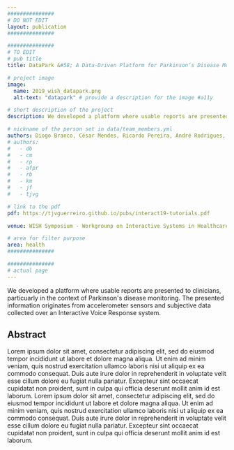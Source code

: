 ```yaml
---
###############
# DO NOT EDIT
layout: publication
###############

###############
# TO EDIT
# pub title
title: DataPark &#58; A Data-Driven Platform for Parkinson’s Disease Monitoring

# project image
image:
  name: 2019_wish_datapark.png
  alt-text: "datapark" # provide a description for the image #a11y

# short description of the project
description: We developed a platform where usable reports are presented to clinicians, particuarly in the context of Parkinson's disease monitoring. The presented information originates from accelerometer sensors and subjective data collected over an Interactive Voice Response system.

# nickname of the person set in data/team_members.yml
authors: Diogo Branco, César Mendes, Ricardo Pereira, André Rodrigues, Raquel Bouça, Kyle Montague, Joaquim Ferreira, Tiago Guerreiro
# authors:
#   - db
#   - cm
#   - rp
#   - afpr
#   - rb
#   - km
#   - jf
#   - tjvg

# link to the pdf
pdf: https://tjvguerreiro.github.io/pubs/interact19-tutorials.pdf

venue: WISH Symposium - Workgrounp on Interactive Systems in Healthcare, co-located with CHI'19, Glasgow, UK, May, 2019

# area for filter purpose
area: health
###############

###############
# actual page
---
```

We developed a platform where usable reports are presented to clinicians, particuarly in the context of Parkinson's disease monitoring. The presented information originates from accelerometer sensors and subjective data collected over an Interactive Voice Response system.

## Abstract
Lorem ipsum dolor sit amet, consectetur adipiscing elit, sed do eiusmod tempor incididunt ut labore et dolore magna aliqua. Ut enim ad minim veniam, quis nostrud exercitation ullamco laboris nisi ut aliquip ex ea commodo consequat. Duis aute irure dolor in reprehenderit in voluptate velit esse cillum dolore eu fugiat nulla pariatur. Excepteur sint occaecat cupidatat non proident, sunt in culpa qui officia deserunt mollit anim id est laborum.
Lorem ipsum dolor sit amet, consectetur adipiscing elit, sed do eiusmod tempor incididunt ut labore et dolore magna aliqua. Ut enim ad minim veniam, quis nostrud exercitation ullamco laboris nisi ut aliquip ex ea commodo consequat. Duis aute irure dolor in reprehenderit in voluptate velit esse cillum dolore eu fugiat nulla pariatur. Excepteur sint occaecat cupidatat non proident, sunt in culpa qui officia deserunt mollit anim id est laborum.
